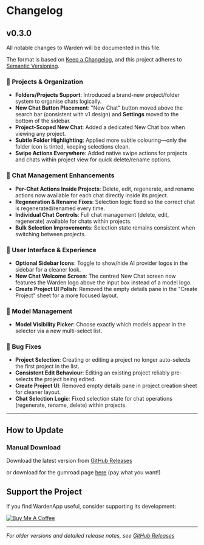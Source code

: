 # Changelog

## v0.3.0

All notable changes to Warden will be documented in this file.

The format is based on [Keep a Changelog](https://keepachangelog.com/en/1.0.0/),
and this project adheres to [Semantic Versioning](https://semver.org/spec/v2.0.0.html).

### 📁 Projects & Organization

- **Folders/Projects Support**: Introduced a brand-new project/folder system to organise chats logically.
- **New Chat Button Placement**: "New Chat" button moved above the search bar (consistent with v1 design) and **Settings** moved to the bottom of the sidebar.
- **Project-Scoped New Chat**: Added a dedicated New Chat box when viewing any project.
- **Subtle Folder Highlighting**: Applied more subtle colouring—only the folder icon is tinted, keeping selections clean.
- **Swipe Actions Everywhere**: Added native swipe actions for projects and chats within project view for quick delete/rename options.

### 💬 Chat Management Enhancements

- **Per-Chat Actions Inside Projects**: Delete, edit, regenerate, and rename actions now available for each chat directly inside its project.
- **Regeneration & Rename Fixes**: Selection logic fixed so the correct chat is regenerated/renamed every time.
- **Individual Chat Controls**: Full chat management (delete, edit, regenerate) available for chats within projects.
- **Bulk Selection Improvements**: Selection state remains consistent when switching between projects.

### 🎨 User Interface & Experience

- **Optional Sidebar Icons**: Toggle to show/hide AI provider logos in the sidebar for a cleaner look.
- **New Chat Welcome Screen**: The centred New Chat screen now features the Warden logo above the input box instead of a model logo.
- **Create Project UI Polish**: Removed the empty details pane in the "Create Project" sheet for a more focused layout.

### 🤖 Model Management

- **Model Visibility Picker**: Choose exactly which models appear in the selector via a new multi-select list.

### 🐛 Bug Fixes

- **Project Selection**: Creating or editing a project no longer auto-selects the first project in the list.
- **Consistent Edit Behaviour**: Editing an existing project reliably pre-selects the project being edited.
- **Create Project UI**: Removed empty details pane in project creation sheet for cleaner layout.
- **Chat Selection Logic**: Fixed selection state for chat operations (regenerate, rename, delete) within projects.

---

## How to Update

### Manual Download

Download the latest version from [GitHub Releases](https://github.com/SidhuK/WardenApp/releases)

or download for the gumroad page [here](hhttps://karatsidhu.gumroad.com/l/warden) (pay what you want!)

## Support the Project

If you find WardenApp useful, consider supporting its development:

[![Buy Me A Coffee](https://cdn.buymeacoffee.com/buttons/v2/default-yellow.png)](https://www.buymeacoffee.com/karatsidhu)

---

_For older versions and detailed release notes, see [GitHub Releases](https://github.com/SidhuK/WardenApp/releases)_
